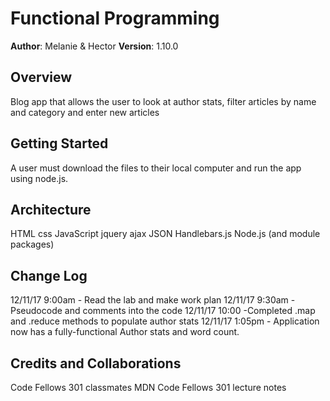# Functional Programming

**Author**: Melanie & Hector
**Version**: 1.10.0

## Overview

Blog app that allows the user to look at author stats, filter articles by name and category and enter new articles

## Getting Started
A user must download the files to their local computer and run the app using node.js.


## Architecture

HTML
css
JavaScript
jquery
ajax
JSON
Handlebars.js
Node.js (and module packages)

## Change Log
12/11/17 9:00am - Read the lab and make work plan
12/11/17 9:30am -Pseudocode and comments into the code
12/11/17 10:00 -Completed .map and .reduce methods to populate author stats
12/11/17 1:05pm - Application now has a fully-functional Author stats and  word count.
## Credits and Collaborations

Code Fellows 301 classmates
MDN
Code Fellows 301 lecture notes
